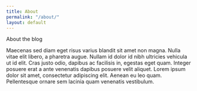 ```yaml
---
title: About
permalink: "/about/"
layout: default
---
```


About the blog

Maecenas sed diam eget risus varius blandit sit amet non magna. Nulla vitae elit libero, a pharetra augue. Nullam id dolor id nibh ultricies vehicula ut id elit. Cras justo odio, dapibus ac facilisis in, egestas eget quam. Integer posuere erat a ante venenatis dapibus posuere velit aliquet. Lorem ipsum dolor sit amet, consectetur adipiscing elit. Aenean eu leo quam. Pellentesque ornare sem lacinia quam venenatis vestibulum.